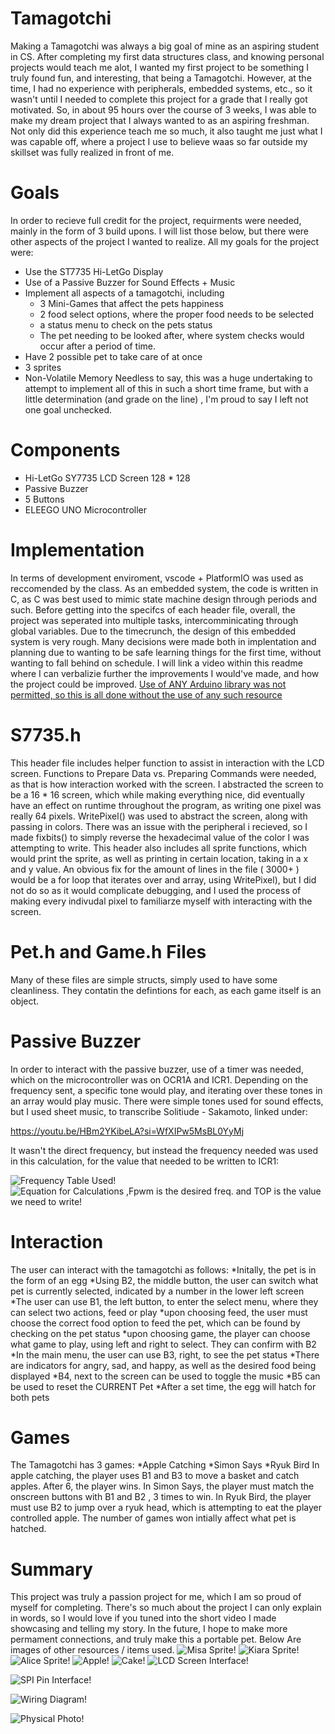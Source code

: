 # Tamagotchi
Making a Tamagotchi was always a big goal of mine as an aspiring student in CS. After completing my first data structures class, and knowing personal projects would teach me alot, I wanted my first project to be something I truly found fun, and interesting, that being a Tamagotchi. However, at the time, I had no experience with peripherals, embedded systems, etc., so it wasn't until I needed to complete this project for a grade that I really got motivated. So, in about 95 hours over the course of 3 weeks, I was able to make my dream project that I always wanted to as an aspiring freshman. Not only did this experience teach me so much, it also taught me just what I was capable off, where a project I use to believe waas so far outside my skillset was fully realized in front of me.

# Goals
In order to recieve full credit for the project, requirments were needed, mainly in the form of 3 build upons. I will list those below, but there were other aspects of the project I wanted to realize. All my goals for the project were:
* Use the ST7735 Hi-LetGo Display
* Use of a Passive Buzzer for Sound Effects + Music
* Implement all aspects of a tamagotchi, including
  * 3 Mini-Games that affect the pets happiness
  * 2 food select options, where the proper food needs to be selected
  * a status menu to check on the pets status
  * The pet needing to be looked after, where system checks would occur after a period of time.
* Have 2 possible pet to take care of at once
* 3 sprites
* Non-Volatile Memory
  Needless to say, this was a huge undertaking to attempt to implement all of this in such a short time frame, but with a little determination (and grade on the line) , I'm proud to say I left not one goal unchecked.

# Components
* Hi-LetGo SY7735 LCD Screen 128 * 128
* Passive Buzzer
* 5 Buttons
* ELEEGO UNO Microcontroller



# Implementation
 In terms of development enviroment, vscode + PlatformIO was used as reccomended by the class. As an embedded system, the code is written in C, as C was best used to mimic state machine design through periods and such. Before getting into the specifcs of each header file, overall, the project was seperated into multiple tasks, intercomminicating through global variables. Due to the timecrunch, the design of this embedded system is very rough. Many decisions were made both in implentation and planning due to wanting to be safe learning things for the first time, without wanting to fall behind on schedule. I will link a video within this readme where I can verbalizie further the improvements I would've made, and how the project could be improved. 
<ins> Use of ANY Arduino library was not permitted, so this is all done without the use of any such resource <ins>
 
 # S7735.h

This header file includes helper function to assist in interaction with the LCD screen. Functions to Prepare Data vs. Preparing Commands were needed, as that is how interaction worked with the screen. I abstracted the screen to be a 16 * 16 screen, which while making everything nice, did eventually have an effect on runtime throughout the program, as writing one pixel was really 64 pixels. WritePixel() was used to abstract the screen, along with passing in colors. There was an issue with the peripheral i recieved, so I made fixbits() to simply reverse the hexadecimal value of the color I was attempting to write. This header also includes all sprite functions, which would print the sprite, as well as printing in certain location, taking in a x and y value. An obvious fix for the amount of lines in the file ( 3000+ ) would be a for loop that iterates over and array, using WritePixel), but I did not do so as it would complicate debugging, and I used the process of making every indivudal pixel to familiarze myself with interacting with the screen. 


# Pet.h and Game.h Files
Many of these files are simple structs, simply used to have some cleanliness. They contatin the defintions for each, as each game itself is an object. 

# Passive Buzzer
In order to interact with the passive buzzer, use of a timer was needed, which on the microcontroller was on OCR1A and ICR1. Depending on the frequency sent, a specific tone would play, and iterating over these tones in an array would play music. There were simple tones used for sound effects, but I used sheet music, to transcribe Solitiude - Sakamoto, linked under:

https://youtu.be/HBm2YKibeLA?si=WfXIPw5MsBL0YyMj

It wasn't the direct frequency, but instead the frequency needed was used in this calculation, for the value that needed to be written to ICR1:


![Frequency Table Used!](Resources/Passive_Buzzer_Frq.png)
![Equation for Calculations ,Fpwm is the desired freq. and TOP is the value we need to write!](Resources/image.png)

# Interaction
The user can interact with the tamagotchi as follows:
*Initally, the pet is in the form of an egg 
  *Using B2, the middle button, the user can switch what pet is currently selected, indicated by a number in the lower left screen
*The user can use B1, the left button, to enter the select menu, where they can select two actions, feed or play
  *upon choosing feed, the user must choose the correct food option to feed the pet, which can be found by checking on the pet status
  *upon choosing game, the player can choose what game to play, using left and right to select. They can confirm with B2
*In the main menu, the user can use B3, right, to see the pet status
  *There are indicators for angry, sad, and happy, as well as the desired food being displayed
*B4, next to the screen can be used to toggle the music
*B5 can be used to reset the CURRENT Pet
*After a set time, the egg will hatch for both pets

# Games
The Tamagotchi has 3 games:
*Apple Catching
*Simon Says
*Ryuk Bird
In apple catching, the player uses B1 and B3 to move a basket and catch apples. After 6, the player wins.
In Simon Says, the player must match the onscreen buttons with B1 and B2 , 3 times to win.
In Ryuk Bird, the player must use B2 to jump over a ryuk head, which is attempting to eat the player controlled apple.
The number of games won intially affect what pet is hatched.

# Summary
This project was truly a passion project for me, which I am so proud of myself for completing. There's so much about the project I can only explain in words, so I would love if you tuned into the short video I made showcasing and telling my story. In the future, I hope to make more permament connections, and truly make this a portable pet. Below Are images of other resources / items used.
![Misa Sprite!](Sprites/misa.png)
![Kiara Sprite!](Sprites/Kiara.png)
![Alice Sprite!](Sprites/Alice.png)
![Apple!](Sprites/apple.png)
![Cake!](Sprites/cake.png)
![LCD Screen Interface!](Resources/St7735_interface.png)

![SPI Pin Interface!](Resources/SPI_Pins.png)

![Wiring Diagram!](Resources/wiring_diagram_tamagotchi.png)

![Physical Photo!](Resources/tamagotchi-Alice.png)
